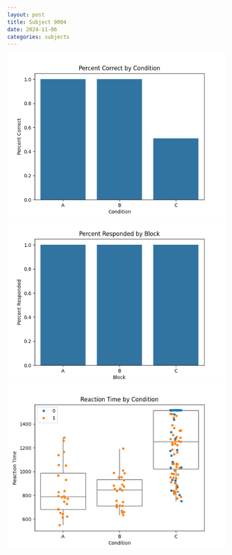 ```yaml
---
layout: post
title: Subject 9004
date: 2024-11-06
categories: subjects
---
```


![](data/9004/run-9/9004_ATS_percent_correct.png)
![](data/9004/run-9/9004_ATS_percent_responded.png)
![](data/9004/run-9/9004_ATS_rt.png)
